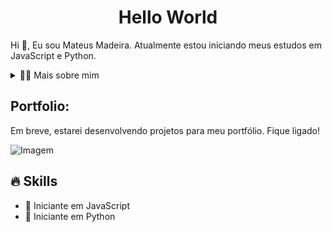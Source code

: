 <!-- Título -->
<div id="user-content-toc">
  <h1 style="text-align: center;">Hello World</h1>
</div>

<!-- Apresentação -->
<p>Hi 👋, Eu sou Mateus Madeira. Atualmente estou iniciando meus estudos em JavaScript e Python.</p>

<!-- Dropdown -->
<details>
  <summary>👨‍💻 Mais sobre mim</summary>
  <ul>
    <li>💬 Tenho 22 anos</li>
    <li>⚡ Gosto de ler, assistir filmes e séries, e ir à academia.</li>
  </ul>
</details>

<!-- Portfolio -->
<h2>Portfolio:</h2>
<p>Em breve, estarei desenvolvendo projetos para meu portfólio. Fique ligado!</p>

<!-- GIF -->
<p align="left">
  <img align="center" src="https://media.giphy.com/media/NnMH7LDpZTPZS/giphy.gif?cid=790b76119u7sa91gjrckcj4bmpl2jrwoyr2e1q888qocqehw&ep=v1_gifs_search&rid=giphy.gif&ct=g" alt="Imagem">
</p>

## 🔥 Skills
<ul>
  <li>🔹 Iniciante em JavaScript</li>
  <li>🔹 Iniciante em Python</li>
</ul>

<!-- Estatísticas GitHub (Ocultas com display: none) -->
<div style="display: none;">
  <p align="center">
    <!-- Estatísticas gerais do GitHub -->
    <img src="https://github-readme-stats.vercel.app/api?username=devsilveira&show_icons=true&theme=dark" alt="Estatísticas do GitHub" style="display: inline-block; margin-right: 10px;">
    
    <!-- GitHub Streak -->
    <img src="https://github-readme-streak-stats.herokuapp.com/?user=devsilveira&theme=dark" alt="GitHub Streak" style="display: inline-block;">
  </p>

  <p align="center">
    <!-- Linguagens mais usadas -->
    <img src="https://github-readme-stats.vercel.app/api/top-langs/?username=devsilveira&layout=compact&theme=dark" alt="Linguagens mais usadas">
  </p>
</div>

